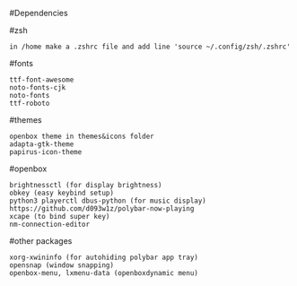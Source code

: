 #Dependencies

#zsh

    in /home make a .zshrc file and add line 'source ~/.config/zsh/.zshrc'

#fonts

    ttf-font-awesome
    noto-fonts-cjk
	noto-fonts
    ttf-roboto

#themes

    openbox theme in themes&icons folder
    adapta-gtk-theme
    papirus-icon-theme

#openbox

    brightnessctl (for display brightness)
    obkey (easy keybind setup)
    python3 playerctl dbus-python (for music display) https://github.com/d093w1z/polybar-now-playing
    xcape (to bind super key)
	nm-connection-editor

#other packages

    xorg-xwininfo (for autohiding polybar app tray)
    opensnap (window snapping)
	openbox-menu, lxmenu-data (openboxdynamic menu)
